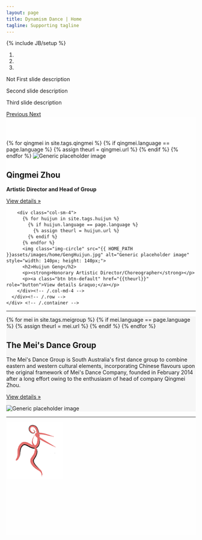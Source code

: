 ```yaml
---
layout: page
title: Dynamism Dance | Home
tagline: Supporting tagline
---
```

{% include JB/setup %}


<style>
  body {
    background-image: url('/assets/images/background_home.jpg');
    background-position: center;
    background-attachment: fixed;
  }
</style>

<!-- Example row of columns -->
<div id="carousel-example-generic" class="carousel slide" data-ride="carousel">
  <ol class="carousel-indicators">
    <li data-target="#carousel-example-generic" data-slide-to="0" class="active"></li>
    <li data-target="#carousel-example-generic" data-slide-to="1" class=""></li>
    <li data-target="#carousel-example-generic" data-slide-to="2" class=""></li>
  </ol>
  <div class="carousel-inner" role="listbox">
    <div class="item active">
      <div class="fill" style="background-image:url('{{ HOME_PATH }}assets/images/carousel1.jpg'); background-position:center;">
        <div class="carousel-caption">
          <p lingdex="133"> Not First slide description</p>
        </div>
      </div>
    </div>
    <div class="item">
      <div class="fill" style="background-image:url('{{ HOME_PATH }}assets/images/carousel2.jpg');">
      <div class="carousel-caption">
        <p lingdex="133">Second slide description</p>
      </div>
      </div>
    </div>
    <div class="item">
      <div class="fill" style="background-image:url('{{ HOME_PATH }}assets/images/carousel3.jpg');">
      <div class="carousel-caption">
        <p lingdex="133">Third slide description</p>
      </div>
      </div>
    </div>
  </div>
  <a class="left carousel-control" href="#carousel-example-generic" role="button" data-slide="prev">
    <span class="glyphicon glyphicon-chevron-left" aria-hidden="true"></span>
    <span class="sr-only">Previous</span>
  </a>
  <a class="right carousel-control" href="#carousel-example-generic" role="button" data-slide="next">
    <span class="glyphicon glyphicon-chevron-right" aria-hidden="true"></span>
    <span class="sr-only">Next</span>
  </a>
</div>




<!-- Marketing messaging and featurettes
================================================== -->
<!-- Wrap the rest of the page in another container to center all the content. -->

<div class="container-fluid marketing">
  <!-- Three columns of text below the carousel -->
  <div class="container-fluid" style="background-color:rgba(255,255,255,0.8); padding-top: 60px;">
    <div class="container" >
      <div class="row">
        <div class="col-sm-4">
          {% for qingmei in site.tags.qingmei %}
            {% if qingmei.language == page.language %}
              {% assign theurl = qingmei.url %}
            {% endif %}
          {% endfor %}
          <img class="img-circle" src="{{ HOME_PATH }}assets/images/head1.jpeg" alt="Generic placeholder image" style="width: 140px; height: 140px;">
          <h2>Qingmei Zhou</h2>
          <p><strong>Artistic Director and Head of Group</strong></p>
          <p><a class="btn btn-default" href="{{theurl}}" role="button">View details &raquo;</a></p>
        </div><!-- /.col-md-4 -->

        <div class="col-sm-4">
          {% for huijun in site.tags.huijun %}
            {% if huijun.language == page.language %}
              {% assign theurl = huijun.url %}
            {% endif %}
          {% endfor %}
          <img class="img-circle" src="{{ HOME_PATH }}assets/images/home/GengHuijun.jpg" alt="Generic placeholder image" style="width: 140px; height: 140px;">
          <h2>Huijun Geng</h2>
          <p><strong>Honorary Artistic Director/Choreographer</strong></p>
          <p><a class="btn btn-default" href="{{theurl}}" role="button">View details &raquo;</a></p>
        </div><!-- /.col-md-4 -->
      </div><!-- /.row -->
    </div> <!-- /.container -->
  </div>

  <hr class="featurette-divider">

  <!-- START THE FEATURETTES -->
  <div class="row featurette" style="background-color:#f6f6f6">
    <div class="container">
      <div class="col-md-6">
        {% for mei in site.tags.meigroup %}
          {% if mei.language == page.language %}
            {% assign theurl = mei.url %}
          {% endif %}
        {% endfor %}
        <h2 class="featurette-heading">The Mei's Dance Group</h2>
        <p class="lead">The Mei's Dance Group is South Australia's first dance group to combine eastern and western cultural elements, incorporating Chinese flavours upon the original framework of Mei's Dance Company, founded in February 2014 after a long effort owing to the enthusiasm of head of company Qingmei Zhou.</p>
        <p><a class="btn btn-default" href="{{theurl}}" role="button">View details &raquo;</a></p>
      </div>
      <div class="col-md-6">
        <img class="featurette-image img-responsive" src="{{ HOME_PATH }}assets/images/feature2.jpg" alt="Generic placeholder image">
      </div>
    </div>
  </div>



  <hr class="featurette-divider">
  <div class="row featurette">
    <div class="container" style="height:300px;">
      <div class="row">
        <div class="col-md-3 pull-right">
          <img src="/assets/images/logo_red.png" alt="" class="img-cicle" style="width:150px;height:150px;">
        </div>
      </div>
    </div>
  </div>






<!--   <div class="row featurette" style="background-color:#f6f6f6">
    <div class="container">
      <h2 class="featurette-heading" style="text-align: center; font-size: 60px; margin-top: 30px; margin-bottom: 50px;">Choose your favorite class<span class="text-muted"></span></h2>
      {% for dance in site.dances %} 
        <div class="col-sm-4 col-md-2">
          <img  class="homeclasses img-circle"  style="background-color: #f1a7b7">
          <span class="text-class"><span>{{dance}}</span></span>
        </div>
      {% endfor %}
    </div>
  </div> -->

</div>
<!-- /END THE FEATURETTES -->

